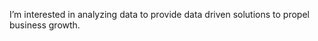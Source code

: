 
I’m interested in analyzing data to provide data driven solutions to propel business growth. 


<!---
nishant-attri/nishant-attri is a ✨ special ✨ repository because its `README.md` (this file) appears on your GitHub profile.
You can click the Preview link to take a look at your changes.
--->

